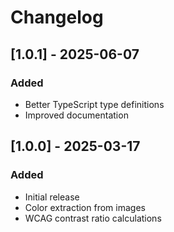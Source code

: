 # Changelog

## [1.0.1] - 2025-06-07

### Added

-   Better TypeScript type definitions
-   Improved documentation

## [1.0.0] - 2025-03-17

### Added

-   Initial release
-   Color extraction from images
-   WCAG contrast ratio calculations
